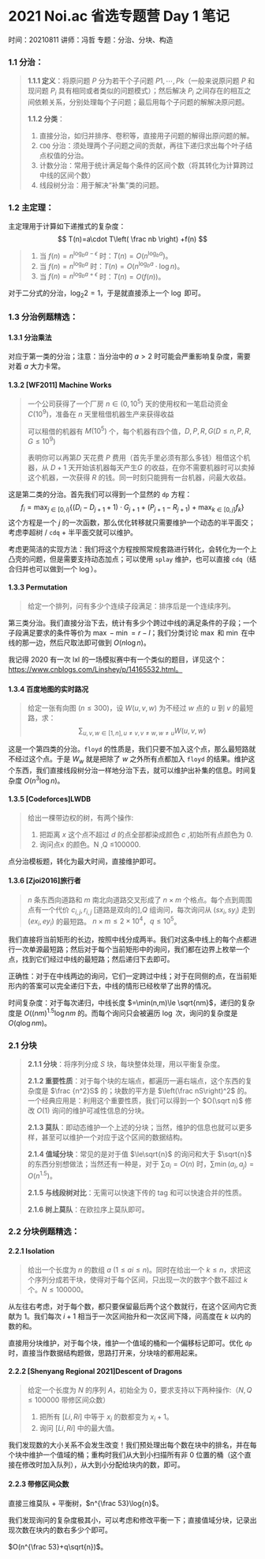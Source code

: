 # 2021 Noi.ac 省选专题营 Day 1 笔记

时间：20210811    讲师：冯哲    专题：分治、分块、构造

### 1.1 分治：

>**1.1.1 定义**：将原问题 $P$ 分为若干个子问题 $P1,\cdots,Pk$（一般来说原问题 $P$ 和现问题 $P_i$ 具有相同或者类似的问题模式）；然后解决 $P_i$ 之间存在的相互之间依赖关系，分别处理每个子问题；最后用每个子问题的解解决原问题。
>
>**1.1.2 分类**：
>
>1. 直接分治，如归并排序、卷积等，直接用子问题的解得出原问题的解。
>2. `CDQ` 分治：须处理两个子问题之间的贡献，再往下递归求出每个叶子结点权值的分治。
>3. 计数分治：常用于统计满足每个条件的区间个数（将其转化为计算跨过中线的区间个数）
>4. 线段树分治：用于解决“补集”类的问题。

### 1.2 主定理：

主定理用于计算如下递推式的复杂度：
$$
T(n)=a\cdot T\left( \frac nb  \right) +f(n)
$$

> 1. 当 $f(n)=n^{\log_b{a}-\epsilon}$ 时：$T(n)=O(n^{\log_{b}a})$。
> 2. 当 $f(n)=n^{\log_ba}$ 时：$T(n)=O(n^{\log_ba}\cdot\log{n})$。
> 3. 当 $f(n)=n^{\log_b{a}+\epsilon}$ 时：$T(n)=O(f(n))$。

对于二分式的分治，$\log_2{2}=1$，于是就直接添上一个 $\log$ 即可。

### 1.3 分治例题精选：

#### 1.3.1 分治乘法

对应于第一类的分治；注意：当分治中的 $a>2$ 时可能会严重影响复杂度，需要对着 $a$ 大力卡常。

#### 1.3.2 [WF2011] Machine Works

> 一个公司获得了一个厂房 $n\in(0,10^5)$ 天的使用权和一笔启动资金 $C(10^9)$，准备在 $n$ 天里租借机器生产来获得收益
>
> 可以租借的机器有 $M(10^5)$ 个，每个机器有四个值，$D,P,R,G (D \le n, P,R,G \le 10^9)$ 
>
> 表明你可以再第$D$ 天花费 $P$ 费用（首先手里必须有那么多钱）租借这个机器，从 $D+1$ 天开始该机器每天产生$G$ 的收益，在你不需要机器时可以卖掉这个机器，一次获得 $R$ 的钱。同一时刻只能拥有一台机器，问最大收益。

这是第二类的分治。首先我们可以得到一个显然的 `dp` 方程：
$$
f_i=\max_{j\in[0,i)}{\{ (D_i-D_{j+1}+1)\cdot G_{j+1}+(P_{j+1}-R_{j+1})+ \max_{k\in[0,j]}f_k \}}
$$
这个方程是一个 $j$ 的一次函数，那么优化转移就只需要维护一个动态的半平面交；考虑李超树 / `cdq` + 半平面交就可以维护。

考虑更简洁的实现方法：我们将这个方程按照常规套路进行转化，会转化为一个上凸壳的问题，但是需要支持动态加点；可以使用 `splay` 维护，也可以直接 `cdq`（结合归并也可以做到一个 $\log$）。

#### 1.3.3 Permutation

> 给定一个排列，问有多少个连续子段满足：排序后是一个连续序列。

第三类分治。我们直接分治下去，统计有多少个跨过中线的满足条件的子段；一个子段满足要求的条件等价为 $\max-\min=r-l$；我们分类讨论 $\max$ 和 $\min$ 在中线的那一边，然后尺取法即可做到 $O(n\log{n})$。

我记得 2020 有一次 $\mathrm{lxl}$ 的一场模拟赛中有一个类似的题目，详见这个：https://www.cnblogs.com/Linshey/p/14165532.html。

#### 1.3.4 百度地图的实时路况

> 给定一张有向图 $(n\le 300)$，设 $W(u,v,w)$ 为不经过 $w$ 点的 $u$ 到 $v$ 的最短路，求：
> $$
> \sum_{u,v,w\in[1,n],u\not=v,v\not=w,w\not=u}W(u,v,w)
> $$

这是一个第四类的分治。`floyd` 的性质是，我们只要不加入这个点，那么最短路就不经过这个点。于是 $W_w$ 就是把除了 $w$ 之外所有点都加入 `floyd` 的结果。维护这个东西，我们直接线段树分治一样地分治下去，就可以维护出补集的信息。时间复杂度 $O(n^3\log{n})$。

#### 1.3.5 [Codeforces]LWDB

> 给出一棵带边权的树，有两个操作:
>
> 1. 把距离 $x$ 这个点不超过 $d$ 的点全部都染成颜色 $c$ ,初始所有点颜色为 $0$.
> 2. 询问点x 的颜色。N ,Q ≤100000.

点分治模板题，转化为最大时间，直接维护即可。

#### 1.3.6 [Zjoi2016]旅行者

> $n$ 条东西向道路和 $m$ 南北向道路交叉形成了 $n\times m$ 个格点。每个点到周围点有一个代价 $c_{i ,j},r_{i ,j}$ [道路是双向的],$Q$ 组询问，每次询问从 $(sx_i ,sy_i)$ 走到 $(ex_i ,ey_i)$ 的最短路。
> $n\times m ≤2\times 10^4$，$q ≤10^5$。

我们直接将当前矩形的长边，按照中线分成两半。我们对这条中线上的每个点都进行一次单源最短路；然后对于每个当前矩形中的询问，我们都在边界上枚举一个点，找到它们经过中线的最短路；然后递归下去即可。

正确性：对于在中线两边的询问，它们一定跨过中线；对于在同侧的点，在当前矩形内的答案可以完全递归下去，中线的情形已经枚举了出界的情况。

时间复杂度：对于每次递归，中线长度 $=\min(n,m)\le \sqrt{nm}$，递归的复杂度是 $O({(nm)}^{1.5}\log{nm}$ 的。而每个询问只会被遍历 $\log$ 次，询问的复杂度是 $O(q\log{nm})$。

### 2.1 分块

> **2.1.1 分块**：将序列分成 $S$ 块，每块整体处理，用以平衡复杂度。
>
> **2.1.2 重要性质**：对于每个块的左端点，都遍历一遍右端点，这个东西的复杂度是 $\frac {n^2}S$ 的；块数的平方是 $\left(\frac nS\right)^2$ 的。一个经典应用是：利用这个重要性质，我们可以得到一个 $O(\sqrt n)$ 修改 $O(1)$ 询问的维护可减性信息的分块。
>
> **2.1.3 莫队**：即动态维护一个上述的分块；当然，维护的信息也就可以更多样，甚至可以维护一个对应于这个区间的数据结构。
>
> **2.1.4 值域分块**：常见的是对于值 $\le\sqrt{n}$ 的询问和大于 $\sqrt{n}$ 的东西分别想做法；当然还有一种是，对于 $\sum a_i = O(n)$ 时，$\sum\min(a_i,a_j)=O(n^{1.5})$。
>
> **2.1.5 与线段树对比**：无需可以快速下传的 $\mathrm{tag}$ 和可以快速合并的性质。
>
> **2.1.6 树上莫队**：在欧拉序上莫队即可。

### 2.2 分块例题精选：

#### 2.2.1 Isolation

> 给出一个长度为 $n$ 的数组 $a\ (1 ≤ai ≤n)$。同时在给出一个 $k≤n$，求把这个序列分成若干块，使得对于每个区间，只出现一次的数字个数不超过 $k$ 个。$N ≤100000$。

从左往右考虑，对于每个数，都只要保留最后两个这个数就行，在这个区间内它贡献为 $1$。我们每次 $i+1$ 相当于一次区间抬升和一次区间下降，问高度在 $k$ 以内的数的和。

直接用分块维护，对于每个块，维护一个值域的桶和一个偏移标记即可。优化 `dp` 时，直接当作数据结构题做，思路打开来，分块啥的都用起来。

#### 2.2.2 [Shenyang Regional 2021]Descent of Dragons

> 给定一个长度为 $N$ 的序列 $A$，初始全为 $0$，要求支持以下两种操作:（$N ,Q ≤100000$ 带修区间众数）
>
> 1. 把所有 $[Li ,Ri]$ 中等于 $x_i$ 的数都变为 $x_i + 1$。 
> 2. 询问 $[Li ,Ri]$ 中的最大值。

我们发现数的大小关系不会发生改变！我们预处理出每个数在块中的排名，并在每个块中维护一个值域的桶；重构时我们从大到小扫描所有非 $0$ 位置的桶（这个直接在修改时加入队列），从大到小分配给块内的数，即可。

#### 2.2.3 带修区间众数

直接三维莫队 + 平衡树，$n^{\frac 53}\log{n}$。

我们发现询问的复杂度极其小，可以考虑和修改平衡一下；直接值域分块，记录出现次数在块内的数右多少个即可。

$O(n^{\frac 53}+q\sqrt{n})$。

